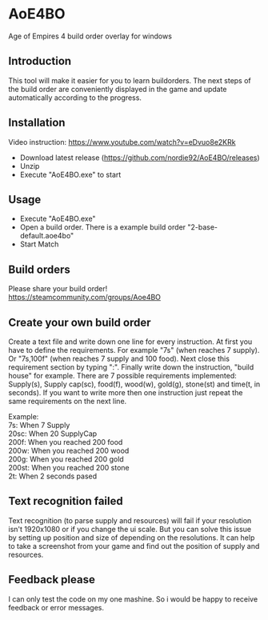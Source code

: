 # AoE4BO
Age of Empires 4 build order overlay for windows

## Introduction
This tool will make it easier for you to learn buildorders. The next steps of the build order are conveniently displayed in the game and update automatically according to the progress.

## Installation
Video instruction: https://www.youtube.com/watch?v=eDvuo8e2KRk  

- Download latest release (https://github.com/nordie92/AoE4BO/releases)
- Unzip
- Execute "AoE4BO.exe" to start

## Usage
- Execute "AoE4BO.exe"
- Open a build order. There is a example build order "2-base-default.aoe4bo"
- Start Match

## Build orders
Please share your build order! https://steamcommunity.com/groups/Aoe4BO

## Create your own build order
Create a text file and write down one line for every instruction.
At first you have to define the requirements. For example "7s" (when reaches 7 supply). Or "7s,100f" (when reaches 7 supply and 100 food). Next close this requirement section by typing ":". Finally write down the instruction, "build house" for example.
There are 7 possible requirements implemented: Supply(s), Supply cap(sc), food(f), wood(w), gold(g), stone(st) and time(t, in seconds). If you want to write more then one instruction just repeat the same requirements on the next line.

Example:  
7s: When 7 Supply  
20sc: When 20 SupplyCap  
200f: When you reached 200 food  
200w: When you reached 200 wood  
200g: When you reached 200 gold  
200st: When you reached 200 stone  
2t: When 2 seconds pased

## Text recognition failed
Text recognition (to parse supply and resources) will fail if your resolution isn't 1920x1080 or if you change the ui scale. But you can solve this issue by setting up position and size of depending on the resolutions. It can help to take a screenshot from your game and find out the position of supply and resources.

## Feedback please
I can only test the code on my one mashine. So i would be happy to receive feedback or error messages.

